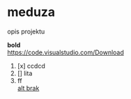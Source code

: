 # meduza

opis projektu

**bold**  
https://code.visualstudio.com/Download


1. [x] ccdcd  
2. [] lita  
3. ff   
 [alt brak](img/logo.png)
